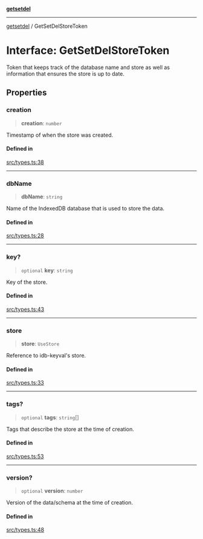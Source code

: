 [**getsetdel**](../README.md)

---

[getsetdel](../README.md) / GetSetDelStoreToken

# Interface: GetSetDelStoreToken

Token that keeps track of the database name and store as well as information
that ensures the store is up to date.

## Properties

### creation

> **creation**: `number`

Timestamp of when the store was created.

#### Defined in

[src/types.ts:38](https://github.com/ericvera/getsetdel/blob/main/src/types.ts#L38)

---

### dbName

> **dbName**: `string`

Name of the IndexedDB database that is used to store the data.

#### Defined in

[src/types.ts:28](https://github.com/ericvera/getsetdel/blob/main/src/types.ts#L28)

---

### key?

> `optional` **key**: `string`

Key of the store.

#### Defined in

[src/types.ts:43](https://github.com/ericvera/getsetdel/blob/main/src/types.ts#L43)

---

### store

> **store**: `UseStore`

Reference to idb-keyval's store.

#### Defined in

[src/types.ts:33](https://github.com/ericvera/getsetdel/blob/main/src/types.ts#L33)

---

### tags?

> `optional` **tags**: `string`[]

Tags that describe the store at the time of creation.

#### Defined in

[src/types.ts:53](https://github.com/ericvera/getsetdel/blob/main/src/types.ts#L53)

---

### version?

> `optional` **version**: `number`

Version of the data/schema at the time of creation.

#### Defined in

[src/types.ts:48](https://github.com/ericvera/getsetdel/blob/main/src/types.ts#L48)
